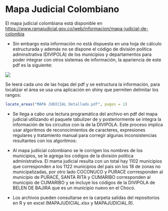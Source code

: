 Mapa Judicial Colombiano
================

El mapa judicial colombiana está disponible en
<https://www.ramajudicial.gov.co/web/informacion/mapa-judicial-de-colombia>

-   Sin embargo esta información no está dispuesta en una hoja de
    cálculo estructurada y además no se dispone el código de división
    política adminsitrativa (DIVIPOLA) de los municipios y departamentos
    para poder integrar con otros sistemas de información, la apariencia
    de este pdf es la siguiente:

![](mapajudicial.png)

Se leerá cada uno de las hojas del pdf y se estructura la información,
para localizar el área se usa una aplicación en shiny que permiten
delimitar los rangos:

``` r
locate_areas("MAPA JUDICIAL Detallado.pdf", pages = 1) 
```

-   Se llega a cabo una lectura programática del archivo en pdf del mapa
    judicial utilizando el paquete tabulizer de y posteriormente se
    integra la información de los circuitos con la de la DIVIPOLA. Este
    proceso implica usar algoritmos de reconocimientos de caracteres,
    expresiones regulares y tratamiento manual para corregir algunas
    inconsistencias resultantes con los algoritmos:

-   Al mapa judiicial colombiano se le corrigen los nombres de los
    municipios, se le agrega los códigos de la división política
    administrativa. El mama judicial resulta con un total hay 1102
    municipios que corresponden a los 1122 municipios del país sin los
    18 de zonas no municipalizadas, por otro lado COCONUCO y PURACE
    corrresponden al municipio de PURACÉ, SANTA RITA y CUMARIBO
    corresponden al municipio de CUMARIBO y se incluye los códigos de la
    DIVIPOLA de BELEN DE BAJIRA que es un municipio nuevo en el Chocó.

-   Los archivos pueden consultarse en la carpeta salidas del
    repositorios en R y en excel (MAPAJUDICIAL.xlsx y MAPAJUDICIAL.R).
